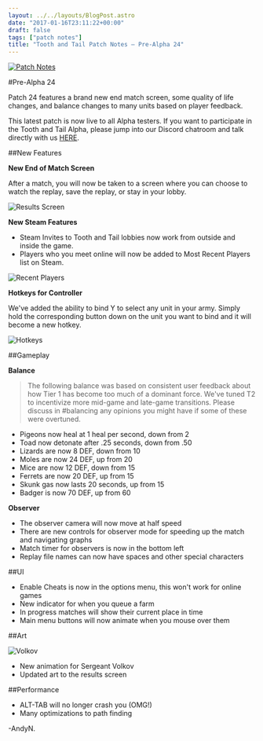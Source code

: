 ```yaml
---
layout: ../../layouts/BlogPost.astro
date: "2017-01-16T23:11:22+00:00"
draft: false
tags: ["patch notes"]
title: "Tooth and Tail Patch Notes – Pre-Alpha 24"
---
```


[![Patch Notes](http://i.imgur.com/V5PoFsV.png "Patch Notes")](http://i.imgur.com/s38tpsj.png)

#Pre-Alpha 24

Patch 24 features a brand new end match screen, some quality of life changes, and balance changes to many units based on player feedback.

This latest patch is now live to all Alpha testers. If you want to participate in the Tooth and Tail Alpha, please jump into our Discord chatroom and talk directly with us [HERE](http://www.discord.gg/Pocketwatch).

##New Features

**New End of Match Screen**

After a match, you will now be taken to a screen where you can choose to watch the replay, save the replay, or stay in your lobby.

![Results Screen](http://i.imgur.com/KnXEBbY.jpg)

**New Steam Features**

- Steam Invites to Tooth and Tail lobbies now work from outside and inside the game.
- Players who you meet online will now be added to Most Recent Players list on Steam.

![Recent Players](http://i.imgur.com/ZREWS9c.png)

**Hotkeys for Controller**

We've added the ability to bind Y to select any unit in your army. Simply hold the corresponding button down on the unit you want to bind and it will become a new hotkey.

![Hotkeys](http://i.imgur.com/bM1ROTu.png)

##Gameplay

**Balance**

> The following balance was based on consistent user feedback about how Tier 1 has become too much of a dominant force. We've tuned T2 to incentivize more mid-game and late-game transitions. Please discuss in #balancing any opinions you might have if some of these were overtuned.

- Pigeons now heal at 1 heal per second, down from 2
- Toad now detonate after .25 seconds, down from .50
- Lizards are now 8 DEF, down from 10
- Moles are now 24 DEF, up from 20
- Mice are now 12 DEF, down from 15
- Ferrets are now 20 DEF, up from 15
- Skunk gas now lasts 20 seconds, up from 15
- Badger is now 70 DEF, up from 60

**Observer**

- The observer camera will now move at half speed
- There are new controls for observer mode for speeding up the match and navigating graphs
- Match timer for observers is now in the bottom left
- Replay file names can now have spaces and other special characters

##UI

- Enable Cheats is now in the options menu, this won't work for online games
- New indicator for when you queue a farm
- In progress matches will show their current place in time
- Main menu buttons will now animate when you mouse over them

##Art

![Volkov](http://i.imgur.com/ripBXuX.gif)

- New animation for Sergeant Volkov
- Updated art to the results screen

##Performance

- ALT-TAB will no longer crash you (OMG!)
- Many optimizations to path finding

-AndyN.
